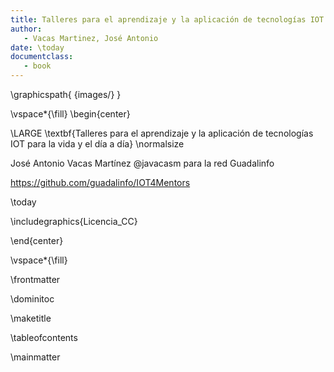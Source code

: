 ```yaml
---
title: Talleres para el aprendizaje y la aplicación de tecnologías IOT para la vida y el día a día
author:
   - Vacas Martinez, José Antonio
date: \today
documentclass:
   - book
---
```

\graphicspath{ {images/} }

\vspace*{\fill}
\begin{center}

\LARGE
\textbf{Talleres para el aprendizaje y la aplicación de tecnologías IOT para la vida y el día a día}
\normalsize

 José Antonio Vacas Martínez @javacasm para la red Guadalinfo

https://github.com/guadalinfo/IOT4Mentors

\today

\includegraphics{Licencia_CC}

\end{center}


\vspace*{\fill}

\frontmatter

\dominitoc

\maketitle

\tableofcontents

\mainmatter
